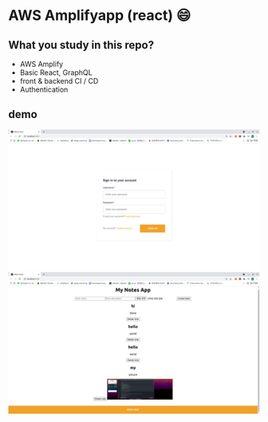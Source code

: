 # AWS Amplifyapp (react) :smile:

## What you study in this repo?

 - AWS Amplify
 - Basic React, GraphQL
 - front & backend CI / CD
 - Authentication

## demo

<img width = "1000" src = "images/login.png">

<img width = "1000" src = "images/main.png">